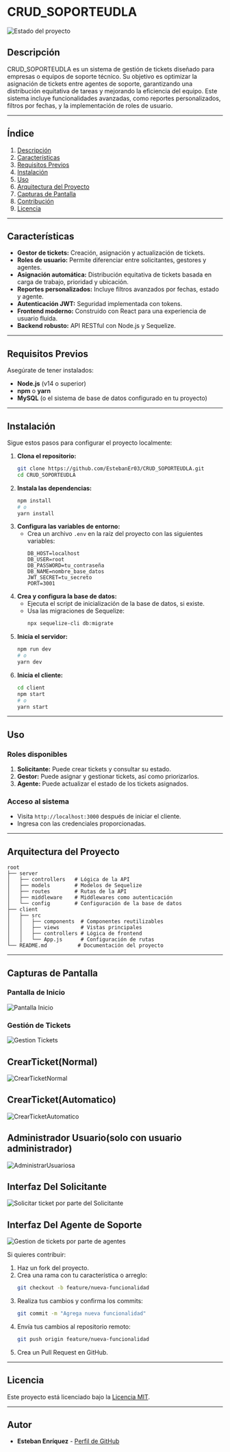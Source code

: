 # CRUD_SOPORTEUDLA

![Estado del proyecto](https://img.shields.io/badge/STATUS-EN%20DESARROLLO-green)

## Descripción

CRUD_SOPORTEUDLA es un sistema de gestión de tickets diseñado para empresas o equipos de soporte técnico. Su objetivo es optimizar la asignación de tickets entre agentes de soporte, garantizando una distribución equitativa de tareas y mejorando la eficiencia del equipo. Este sistema incluye funcionalidades avanzadas, como reportes personalizados, filtros por fechas, y la implementación de roles de usuario.

---

## Índice

1. [Descripción](#descripción)
2. [Características](#características)
3. [Requisitos Previos](#requisitos-previos)
4. [Instalación](#instalación)
5. [Uso](#uso)
6. [Arquitectura del Proyecto](#arquitectura-del-proyecto)
7. [Capturas de Pantalla](#capturas-de-pantalla)
8. [Contribución](#contribución)
9. [Licencia](#licencia)

---

## Características

- **Gestor de tickets:** Creación, asignación y actualización de tickets.
- **Roles de usuario:** Permite diferenciar entre solicitantes, gestores y agentes.
- **Asignación automática:** Distribución equitativa de tickets basada en carga de trabajo, prioridad y ubicación.
- **Reportes personalizados:** Incluye filtros avanzados por fechas, estado y agente.
- **Autenticación JWT:** Seguridad implementada con tokens.
- **Frontend moderno:** Construido con React para una experiencia de usuario fluida.
- **Backend robusto:** API RESTful con Node.js y Sequelize.

---

## Requisitos Previos

Asegúrate de tener instalados:

- **Node.js** (v14 o superior)
- **npm** o **yarn**
- **MySQL** (o el sistema de base de datos configurado en tu proyecto)

---

## Instalación

Sigue estos pasos para configurar el proyecto localmente:

1. **Clona el repositorio:**
   ```bash
   git clone https://github.com/EstebanEr03/CRUD_SOPORTEUDLA.git
   cd CRUD_SOPORTEUDLA
   ```
2. **Instala las dependencias:**
   ```bash
   npm install
   # o
   yarn install
   ```
3. **Configura las variables de entorno:**
   - Crea un archivo `.env` en la raíz del proyecto con las siguientes variables:
     ```env
     DB_HOST=localhost
     DB_USER=root
     DB_PASSWORD=tu_contraseña
     DB_NAME=nombre_base_datos
     JWT_SECRET=tu_secreto
     PORT=3001
     ```
4. **Crea y configura la base de datos:**
   - Ejecuta el script de inicialización de la base de datos, si existe.
   - Usa las migraciones de Sequelize:
     ```bash
     npx sequelize-cli db:migrate
     ```
5. **Inicia el servidor:**
   ```bash
   npm run dev
   # o
   yarn dev
   ```
6. **Inicia el cliente:**
   ```bash
   cd client
   npm start
   # o
   yarn start
   ```

---

## Uso

### Roles disponibles

1. **Solicitante:** Puede crear tickets y consultar su estado.
2. **Gestor:** Puede asignar y gestionar tickets, así como priorizarlos.
3. **Agente:** Puede actualizar el estado de los tickets asignados.

### Acceso al sistema

- Visita `http://localhost:3000` después de iniciar el cliente.
- Ingresa con las credenciales proporcionadas.

---

## Arquitectura del Proyecto

```
root
├── server
│   ├── controllers   # Lógica de la API
│   ├── models        # Modelos de Sequelize
│   ├── routes        # Rutas de la API
│   ├── middleware    # Middlewares como autenticación
│   └── config        # Configuración de la base de datos
├── client
│   ├── src
│   │   ├── components  # Componentes reutilizables
│   │   ├── views       # Vistas principales
│   │   ├── controllers # Lógica de frontend
│   │   └── App.js      # Configuración de rutas
└── README.md          # Documentación del proyecto
```

---

## Capturas de Pantalla

### Pantalla de Inicio

![Pantalla Inicio ](https://github.com/user-attachments/assets/2629e6d9-2aa0-49eb-a3b4-9d19759386c6)


### Gestión de Tickets

![Gestion Tickets](https://github.com/user-attachments/assets/52e58527-0b3f-4753-bdb8-dfa4580cd340)


## CrearTicket(Normal)

![CrearTicketNormal](https://github.com/user-attachments/assets/c77c705c-ae95-401a-8569-9546fd8af16b)

## CrearTicket(Automatico)

![CrearTicketAutomatico](https://github.com/user-attachments/assets/dbad28e1-ffb1-4eb7-8924-7f81b3828019)

## Administrador Usuario(solo con usuario administrador)

![AdministrarUsuariosa](https://github.com/user-attachments/assets/047b1fc2-ee29-4349-aa61-23faf2becaeb)

## Interfaz Del Solicitante

![Solicitar ticket por parte del Solicitante](https://github.com/user-attachments/assets/eee964d7-77c8-494e-8b9e-883fbb74ca3f)

## Interfaz Del Agente de Soporte

![Gestion de tickets por parte de agentes](https://github.com/user-attachments/assets/05bc6847-85db-41cd-aa7b-a3b0e2df00ed)

Si quieres contribuir:

1. Haz un fork del proyecto.
2. Crea una rama con tu característica o arreglo:
   ```bash
   git checkout -b feature/nueva-funcionalidad
   ```
3. Realiza tus cambios y confirma los commits:
   ```bash
   git commit -m "Agrega nueva funcionalidad"
   ```
4. Envía tus cambios al repositorio remoto:
   ```bash
   git push origin feature/nueva-funcionalidad
   ```
5. Crea un Pull Request en GitHub.

---

## Licencia

Este proyecto está licenciado bajo la [Licencia MIT](LICENSE).

---

## Autor

- **Esteban Enríquez** - [Perfil de GitHub](https://github.com/EstebanEr03)

